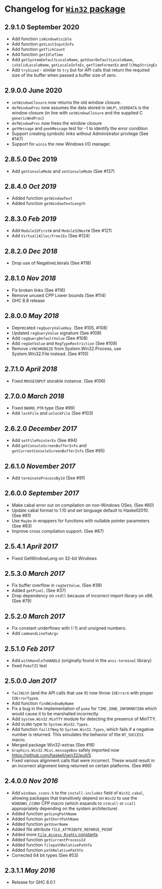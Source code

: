 # Changelog for [`Win32` package](http://hackage.haskell.org/package/Win32)

## 2.9.1.0 September 2020

* Add function `isWindowVisible`
* Add function `getLastInputInfo`
* Add function `getTickCount`
* Add function `getIdleTime`
* Add `getSystemDefaultLocaleName`, `getUserDefaultLocaleName`,
  `isValidLocaleName`, `getLocaleInfoEx`, `getTimeFormatEx` and `lCMapStringEx`
* Add `trySized` - similar to `try` but for API calls that return the required size
  of the buffer when passed a buffer size of zero.

## 2.9.0.0 June 2020

* `setWindowClosure` now returns the old window closure.
* `defWindowProc` now assumes the data stored in `GWLP\_USERDATA`
  is the window closure (in line with `setWindowClosure` and
  the supplied C `genericWndProc`)
* `defWindowProc` now frees the window closure
* `getMessage` and `peekMessage` test for -1 to identify the error condition
* Support creating symbolic links without Administrator privilege (See #147)
* Support for `winio` the new Windows I/O manager.

## 2.8.5.0 Dec 2019

* Add `getConsoleMode` and `setConsoleMode` (See #137)

## 2.8.4.0 *Oct 2019*

* Added function `getWindowText`
* Added function `getWindowTextLength`

## 2.8.3.0 *Feb 2019*

* Add `Module32FirstW` and `Module32NextW` (See #121)
* Add `Virtual[Alloc/Free]Ex` (See #124)

## 2.8.2.0 *Dec 2018*

* Drop use of NegativeLiterals (See #118)

## 2.8.1.0 *Nov 2018*

* Fix broken links (See #116)
* Remove unused CPP Lower bounds (See #114)
* GHC 8.8 release

## 2.8.0.0 *May 2018*

* Deprecated `regQueryValueKey`. (See #105, #108)
* Updated `regQueryValue` signature (See #108)
* Add `regQueryDefaultValue` (See #108)
* Add `regGetValue` and `RegTypeRestriction` (See #109)
* Remove `sYNCHRONIZE` from System.Win32.Process, use System.Win32.File instead. (See #110)

## 2.7.1.0 *April 2018*

* Fixed `MOUSEINPUT` storable instance. (See #106)

## 2.7.0.0 *March 2018*

* Fixed `DWORD_PTR` type (See #99)
* Add `lockFile` and `unlockFile` (See #103)

## 2.6.2.0 *December 2017*

* Add `setFilePointerEx` (See #94)
* Add `getConsoleScreenBufferInfo` and `getCurrentConsoleScreenBufferInfo` (See #95)

## 2.6.1.0 *November 2017*

* Add `terminateProcessById` (See #91)

## 2.6.0.0 *September 2017*

* Make cabal error out on compilation on non-Windows OSes. (See #80)
* Update cabal format to 1.10 and set language
  default to Haskell2010. (See #81)
* Use `Maybe` in wrappers for functions with nullable pointer parameters (See #83)
* Improve cross compilation support. (See #87)

## 2.5.4.1 *April 2017*

* Fixed GetWindowLong on 32-bit Windows

## 2.5.3.0 *March 2017*

* Fix buffer overflow in `regSetValue`. (See #39)
* Added `getPixel`. (See #37)
* Drop dependency on `ntdll` because of incorrect import library on x86. (See #79)

## 2.5.2.0 *March 2017*

* Fix constant underflows with (-1) and unsigned numbers.
* Add `commandLineToArgv`

## 2.5.1.0 *Feb 2017*

* Add `withHandleToHANDLE` (originally found in the `ansi-terminal` library)
* fixed `PokeTZI` test

## 2.5.0.0 *Jan 2017*

* `failWith` (and the API calls that use it) now throw `IOError`s with proper
  `IOErrorType`s.
* Add function `findWindowByName`
* Fix a bug in the implementation of `poke` for `TIME_ZONE_INFORMATION` which
  would cause it to be marshalled incorrectly.
* Add `System.Win32.MinTTY` module for detecting the presence of MinTTY.
* Add `ULONG` type to `System.Win32.Types`.
* Add function `failIfNeg` to `System.Win32.Types`, which fails if a negative
  number is returned. This simulates the behavior of the `NT_SUCCESS` macro.
* Merged package Win32-extras (See #16)
* `Graphics.Win32.Misc.messageBox` safely imported now https://github.com/haskell/win32/pull/5
* Fixed various alignment calls that were incorrect. These would result in an incorrect alignment
  being returned on certain platforms. (See #66)

## 2.4.0.0 *Nov 2016*

* Add `windows_cconv.h` to the `install-includes` field of `Win32.cabal`,
  allowing packages that transitively depend on `Win32` to use the
  `WINDOWS_CCONV` CPP macro (which expands to `stdcall` or `ccall`
  appropriately depending on the system architecture)
* Added function `getLongPathName`
* Added function `getShortPathName`
* Added function `getUserName`
* Added file attribute `fILE_ATTRIBUTE_REPARSE_POINT`
* Added more [`File Access Rights` constants](https://msdn.microsoft.com/en-us/library/windows/desktop/gg258116%28v=vs.85%29.aspx)
* Added function `getCurrentProcessId`
* Added function `filepathRelativePathTo`
* Added function `pathRelativePathTo`
* Corrected 64 bit types (See #53)

## 2.3.1.1 *May 2016*

* Release for GHC 8.0.1
